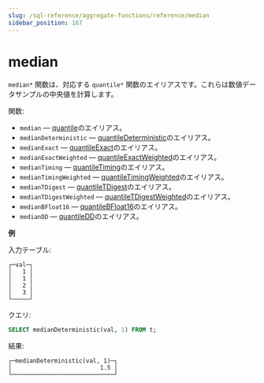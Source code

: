 ```yaml
---
slug: /sql-reference/aggregate-functions/reference/median
sidebar_position: 167
---
```


# median

`median*` 関数は、対応する `quantile*` 関数のエイリアスです。これらは数値データサンプルの中央値を計算します。

関数:

- `median` — [quantile](../../../sql-reference/aggregate-functions/reference/quantile.md#quantile)のエイリアス。
- `medianDeterministic` — [quantileDeterministic](../../../sql-reference/aggregate-functions/reference/quantiledeterministic.md#quantiledeterministic)のエイリアス。
- `medianExact` — [quantileExact](../../../sql-reference/aggregate-functions/reference/quantileexact.md#quantileexact)のエイリアス。
- `medianExactWeighted` — [quantileExactWeighted](../../../sql-reference/aggregate-functions/reference/quantileexactweighted.md#quantileexactweighted)のエイリアス。
- `medianTiming` — [quantileTiming](../../../sql-reference/aggregate-functions/reference/quantiletiming.md#quantiletiming)のエイリアス。
- `medianTimingWeighted` — [quantileTimingWeighted](../../../sql-reference/aggregate-functions/reference/quantiletimingweighted.md#quantiletimingweighted)のエイリアス。
- `medianTDigest` — [quantileTDigest](../../../sql-reference/aggregate-functions/reference/quantiletdigest.md#quantiletdigest)のエイリアス。
- `medianTDigestWeighted` — [quantileTDigestWeighted](../../../sql-reference/aggregate-functions/reference/quantiletdigestweighted.md#quantiletdigestweighted)のエイリアス。
- `medianBFloat16` — [quantileBFloat16](../../../sql-reference/aggregate-functions/reference/quantilebfloat16.md#quantilebfloat16)のエイリアス。
- `medianDD` — [quantileDD](../../../sql-reference/aggregate-functions/reference/quantileddsketch.md#quantileddsketch)のエイリアス。

**例**

入力テーブル:

``` text
┌─val─┐
│   1 │
│   1 │
│   2 │
│   3 │
└─────┘
```

クエリ:

``` sql
SELECT medianDeterministic(val, 1) FROM t;
```

結果:

``` text
┌─medianDeterministic(val, 1)─┐
│                         1.5 │
└─────────────────────────────┘
```
